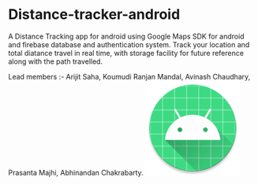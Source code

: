 # Distance-tracker-android
A Distance Tracking app for android using Google Maps SDK for android and firebase database and authentication system.
Track your location and total diatance travel in real time, with storage facility for future reference along with the path travelled.

Lead members :- 
Arijit Saha, 
Koumudi Ranjan Mandal,
Avinash Chaudhary,
Prasanta Majhi,
Abhinandan Chakrabarty.
![alt text](https://github.com/arijit-s04/Distance-tracker-android/blob/main/res/mipmap-xxxhdpi/ic_launcher_round.png?raw=true)
